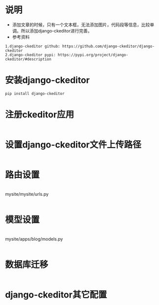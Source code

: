 # 说明
- 添加文章的时候，只有一个文本框，无法添加图片，代码段等信息，比较单调。所以添加django-ckeditor进行完善。
- 参考资料
``` 
1.django-ckeditor github: https://github.com/django-ckeditor/django-ckeditor
2.django-ckeditor pypi: https://pypi.org/project/django-ckeditor/#description
```
# 安装django-ckeditor
``` 
pip install django-ckeditor
```
# 注册ckeditor应用
``` 
```
# 设置django-ckeditor文件上传路径
``` 

```
# 路由设置
<br/>mysite/mysite/urls.py
``` 

```
# 模型设置
<br/>mysite/apps/blog/models.py
``` 
```
# 数据库迁移
``` 

```
# django-ckeditor其它配置
```

```
